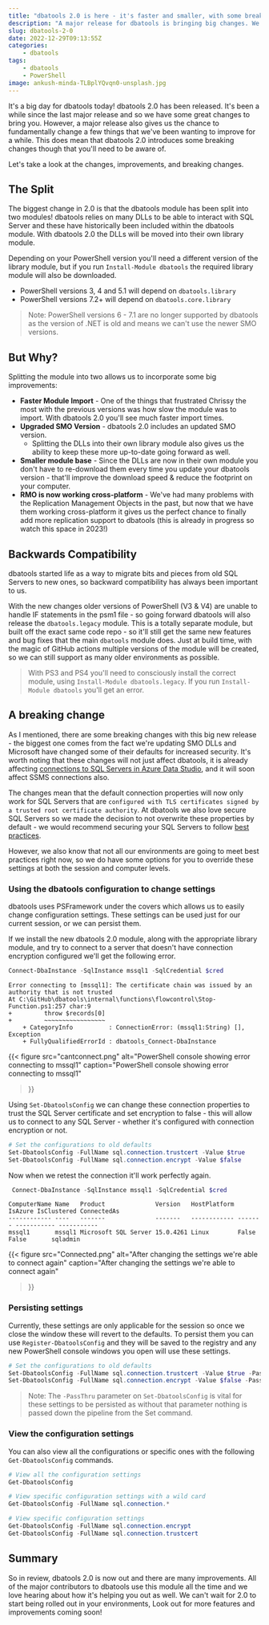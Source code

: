 ```yaml
---
title: "dbatools 2.0 is here - it's faster and smaller, with some breaking changes!"
description: "A major release for dbatools is bringing big changes. We'll review the what, the why and a breaking change to be aware of."
slug: dbatools-2-0
date: 2022-12-29T09:13:55Z
categories:
    - dbatools
tags:
    - dbatools
    - PowerShell
image: ankush-minda-TLBplYQvqn0-unsplash.jpg
---
```


It's a big day for dbatools today! dbatools 2.0 has been released. It's been a while since the last major release and so we have some great changes to bring you. However, a major release also gives us the chance to fundamentally change a few things that we've been wanting to improve for a while. This does mean that dbatools 2.0 introduces some breaking changes though that you'll need to be aware of.

Let's take a look at the changes, improvements, and breaking changes.

## The Split

The biggest change in 2.0 is that the dbatools module has been split into two modules! dbatools relies on many DLLs to be able to interact with SQL Server and these have historically been included within the dbatools module. With dbatools 2.0 the DLLs will be moved into their own library module.

Depending on your PowerShell version you'll need a different version of the library module, but if you run `Install-Module dbatools` the required library module will also be downloaded.

- PowerShell versions 3, 4 and 5.1 will depend on `dbatools.library`
- PowerShell versions 7.2+ will depend on `dbatools.core.library`

> Note: PowerShell versions 6 - 7.1 are no longer supported by dbatools as the version of .NET is old and means we can't use the newer SMO versions.

## But Why?

Splitting the module into two allows us to incorporate some big improvements:

- **Faster Module Import** - One of the things that frustrated Chrissy the most with the previous versions was how slow the module was to import. With dbatools 2.0 you'll see much faster import times.
- **Upgraded SMO Version** - dbatools 2.0 includes an updated SMO version.
  - Splitting the DLLs into their own library module also gives us the ability to keep these more up-to-date going forward as well.
- **Smaller module base** - Since the DLLs are now in their own module you don't have to re-download them every time you update your dbatools version - that'll improve the download speed & reduce the footprint on your computer.
- **RMO is now working cross-platform** - We've had many problems with the Replication Management Objects in the past, but now that we have them working cross-platform it gives us the perfect chance to finally add more replication support to dbatools (this is already in progress so watch this space in 2023!)

## Backwards Compatibility

dbatools started life as a way to migrate bits and pieces from old SQL Servers to new ones, so backward compatibility has always been important to us.

With the new changes older versions of PowerShell (V3 & V4) are unable to handle IF statements in the psm1 file - so going forward dbatools will also release the `dbatools.legacy` module. This is a totally separate module, but built off the exact same code repo - so it'll still get the same new features and bug fixes that the main `dbatools` module does. Just at build time, with the magic of GitHub actions multiple versions of the module will be created, so we can still support as many older environments as possible.

> With PS3 and PS4 you'll need to consciously install the correct module, using `Install-Module dbatools.legacy`. If you run `Install-Module dbatools` you'll get an error.

## A breaking change

As I mentioned, there are some breaking changes with this big new release - the biggest one comes from the fact we're updating SMO DLLs and Microsoft have changed some of their defaults for increased security. It's worth noting that these changes will not just affect dbatools, it is already affecting [connections to SQL Servers in Azure Data Studio](https://learn.microsoft.com/en-us/sql/azure-data-studio/connect?view=sql-server-ver16), and it will soon affect SSMS connections also.

The changes mean that the default connection properties will now only work for SQL Servers that are `configured with TLS certificates signed by a trusted root certificate authority`. At dbatools we also love secure SQL Servers so we made the decision to not overwrite these properties by default - we would recommend securing your SQL Servers to follow [best practices](https://learn.microsoft.com/en-us/sql/relational-databases/security/securing-sql-server?view=sql-server-ver16#encryption-and-certificates).

However, we also know that not all our environments are going to meet best practices right now, so we do have some options for you to override these settings at both the session and computer levels.

### Using the dbatools configuration to change settings

dbatools uses PSFramework under the covers which allows us to easily change configuration settings. These settings can be used just for our current session, or we can persist them.

If we install the new dbatools 2.0 module, along with the appropriate library module, and try to connect to a server that doesn't have connection encryption configured we'll get the following error.

```PowerShell
Connect-DbaInstance -SqlInstance mssql1 -SqlCredential $cred
```

```Text
Error connecting to [mssql1]: The certificate chain was issued by an authority that is not trusted
At C:\GitHub\dbatools\internal\functions\flowcontrol\Stop-Function.ps1:257 char:9
+         throw $records[0]
+         ~~~~~~~~~~~~~~~~~
    + CategoryInfo          : ConnectionError: (mssql1:String) [], Exception
    + FullyQualifiedErrorId : dbatools_Connect-DbaInstance
```

{{<
  figure src="cantconnect.png"
         alt="PowerShell console showing error connecting to mssql1"
         caption="PowerShell console showing error connecting to mssql1"
>}}

Using `Set-DbatoolsConfig` we can change these connection properties to trust the SQL Server certificate and set encryption to false - this will allow us to connect to any SQL Server - whether it's configured with connection encryption or not.

```PowerShell
# Set the configurations to old defaults
Set-DbatoolsConfig -FullName sql.connection.trustcert -Value $true
Set-DbatoolsConfig -FullName sql.connection.encrypt -Value $false
```

Now when we retest the connection it'll work perfectly again.

```PowerShell
 Connect-DbaInstance -SqlInstance mssql1 -SqlCredential $cred
```

```Text
ComputerName Name   Product              Version   HostPlatform IsAzure IsClustered ConnectedAs
------------ ----   -------              -------   ------------ ------- ----------- -----------
mssql1       mssql1 Microsoft SQL Server 15.0.4261 Linux        False   False       sqladmin
```

{{<
  figure src="Connected.png"
         alt="After changing the settings we're able to connect again"
         caption="After changing the settings we're able to connect again"
>}}

### Persisting settings

Currently, these settings are only applicable for the session so once we close the window these will revert to the defaults. To persist them you can use `Register-DbatoolsConfig` and they will be saved to the registry and any new PowerShell console windows you open will use these settings.

```PowerShell
# Set the configurations to old defaults
Set-DbatoolsConfig -FullName sql.connection.trustcert -Value $true -PassThru | Register-DbatoolsConfig
Set-DbatoolsConfig -FullName sql.connection.encrypt -Value $false -PassThru | Register-DbatoolsConfig
```

> Note: The `-PassThru` parameter on `Set-DbatoolsConfig` is vital for these settings to be persisted as without that parameter nothing is passed down the pipeline from the Set command.

### View the configuration settings

You can also view all the configurations or specific ones with the following `Get-DbatoolsConfig` commands.

```PowerShell
# View all the configuration settings
Get-DbatoolsConfig

# View specific configuration settings with a wild card
Get-DbatoolsConfig -FullName sql.connection.*

# View specific configuration settings
Get-DbatoolsConfig -FullName sql.connection.encrypt
Get-DbatoolsConfig -FullName sql.connection.trustcert
```

## Summary

So in review, dbatools 2.0 is now out and there are many improvements. All of the major contributors to dbatools use this module all the time and we love hearing about how it's helping you out as well. We can't wait for 2.0 to start being rolled out in your environments, Look out for more features and improvements coming soon!
